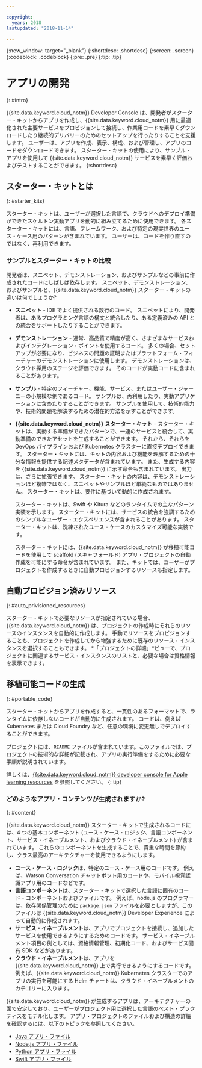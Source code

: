 ```yaml
---

copyright:
  years: 2018
lastupdated: "2018-11-14"

---
```

{:new_window: target="_blank"}
{:shortdesc: .shortdesc}
{:screen: .screen}
{:codeblock: .codeblock}
{:pre: .pre}
{:tip: .tip}

# アプリの開発
{: #intro}

{{site.data.keyword.cloud_notm}} Developer Console は、開発者がスターター・キットからアプリを作成し、{{site.data.keyword.cloud_notm}} 用に最適化された主要サービスをプロビジョンして接続し、作業用コードを素早くダウンロードしたり継続的デリバリーのためのセットアップを行ったりすることを支援します。 ユーザーは、アプリを作成、表示、構成、および管理し、アプリのコードをダウンロードできます。 スターター・キットの使用により、サンプル・アプリを使用して {{site.data.keyword.cloud_notm}} サービスを素早く評価およびテストすることができます。
{:shortdesc}

## スターター・キットとは
{: #starter_kits}

スターター・キットは、ユーザーが選択した言語で、クラウドへのデプロイ準備ができたスケルトン実動アプリを動的に組み立てるために使用できます。 各スターター・キットには、言語、フレームワーク、および特定の現実世界のユース・ケース用のパターンが含まれています。 ユーザーは、コードを作り直すのではなく、再利用できます。

### サンプルとスターター・キットの比較

開発者は、スニペット、デモンストレーション、およびサンプルなどの事前に作成されたコードにしばしば依存します。 スニペット、デモンストレーション、およびサンプルと、{{site.data.keyword.cloud_notm}} スターター・キットの違いは何でしょうか?

* **スニペット** - IDE でよく提供される数行のコード。 スニペットにより、開発者は、あるプログラミング言語の構文と統合したり、ある定義済みの API との統合をサポートしたりすることができます。

* **デモンストレーション** - 通常、高品質で精度が高く、さまざまなサービスおよびインテグレーション・ポイントを使用するコード。 多くの場合、セットアップが必要になり、ビジネスの問題の証明またはプラットフォーム・フィーチャーのデモンストレーションに使用します。 デモンストレーションは、クラウド採用のステージを評価できます。 そのコードが実動コードに含まれることがあります。

* **サンプル** - 特定のフィーチャー、機能、サービス、またはユーザー・ジャーニーの小規模な例であるコード。 サンプルは、再利用したり、実動アプリケーションに含めたりすることができます。 サンプルを使用して、技術的能力や、技術的問題を解決するための潜在的方法を示すことができます。

* **{{site.data.keyword.cloud_notm}} スターター・キット** - スターター・キットは、実動する準備ができたパターンで、一連のサービスと統合して、実動準備のできたアセットを生成することができます。 それから、それらを DevOps パイプラインおよび Kubernetes クラスターに直接デプロイできます。 スターター・キットには、キットの内容および機能を理解するための十分な情報を提供する記述メタデータが含まれています。 また、生成する内容を {{site.data.keyword.cloud_notm}} に示す命令も含まれています。 出力は、さらに拡張できます。 スターター・キットの内容は、デモンストレーションほど複雑ではなく、スニペットやサンプルほど単純なものではありません。 スターター・キットは、要件に基づいて動的に作成されます。

  スターター・キットは、Swift や Kitura などのランタイムでの主なパターン実装を示します。 スターター・キットには、サービスの統合を強調するためのシンプルなユーザー・エクスペリエンスが含まれることがあります。 スターター・キットは、洗練されたユース・ケースのカスタマイズ可能な実装です。

  スターター・キットには、{{site.data.keyword.cloud_notm}} が移植可能コードを使用して scaffold (スキャフォールド) アプリ・プロジェクトの自動作成を可能にする命令が含まれています。 また、キットでは、ユーザーがプロジェクトを作成するときに自動プロビジョンするリソースも指定します。

## 自動プロビジョン済みリソース
{: #auto_privisioned_resources}

スターター・キットで必要なリソースが指定されている場合、{{site.data.keyword.cloud_notm}} は、プロジェクトの作成時にそれらのリソースのインスタンスを自動的に作成します。 手動でリソースをプロビジョンすることも、プロジェクトを作成してから増強するために既存のリソース・インスタンスを選択することもできます。 *「プロジェクトの詳細」*ビューで、プロジェクトに関連するサービス・インスタンスのリストと、必要な場合は資格情報を表示できます。

## 移植可能コードの生成
{: #portable_code}

スターター・キットからアプリを作成すると、一貫性のあるフォーマットで、ランタイムに依存しないコードが自動的に生成されます。 コードは、例えば Kubernetes または Cloud Foundry など、任意の環境に変更無しでデプロイすることができます。

プロジェクトには、`README` ファイルが含まれています。このファイルでは、プロジェクトの技術的な詳細が記載され、アプリの実行準備をするために必要な手順が説明されています。

詳しくは、[{{site.data.keyword.cloud_notm}} developer console for Apple learning resources](https://cloud.ibm.com/developer/appledevelopment/learning-resources) を参照してください。
{: tip}

### どのようなアプリ・コンテンツが生成されますか?
{: #content}

{{site.data.keyword.cloud_notm}} スターター・キットで生成されるコードには、4 つの基本コンポーネント (ユース・ケース・ロジック、言語コンポーネント、サービス・イネーブルメント、およびクラウド・イネーブルメント) が含まれています。 これらのコンポーネントを生成することで、貴重な時間を節約し、クラス最高のアーキテクチャーを使用できるようにします。

* **ユース・ケース・ロジック**は、特定のユース・ケース用のコードです。 例えば、Watson Conversation チャットボット用のコードや、モバイル視覚認識アプリ用のコードなどです。
* **言語コンポーネント**は、スターター・キットで選択した言語に固有のコード・コンポーネントおよびファイルです。 例えば、node.js のプログラマーは、依存関係管理のために `package.json` ファイルを必要としますが、このファイルは {{site.data.keyword.cloud_notm}} Developer Experience によって自動的に作成されます。
* **サービス・イネーブルメント**は、アプリでプロジェクトを接続し、追加したサービスを使用できるようにするためのコードです。 サービス・イネーブルメント項目の例としては、資格情報管理、初期化コード、およびサービス固有 SDK などがあります。
* **クラウド・イネーブルメント**は、アプリを {{site.data.keyword.cloud_notm}} 上で実行できるようにするコードです。 例えば、{{site.data.keyword.cloud_notm}} Kubernetes クラスターでのアプリの実行を可能にする Helm チャートは、クラウド・イネーブルメントのカテゴリーに入ります。

{{site.data.keyword.cloud_notm}} が生成するアプリは、アーキテクチャーの面で安定しており、ユーザーがプロジェクト用に選択した言語のベスト・プラクティスをモデル化します。 アプリ・プロジェクトのファイルおよび構造の詳細を確認するには、以下のトピックを参照してください。

* [Java アプリ・ファイル](/docs/apps/projects/java_project_contents.html)
* [Node.js アプリ・ファイル](/docs/apps/projects/node_project_contents.html)
* [Python アプリ・ファイル](/docs/apps/projects/python_project_contents.html)
* [Swift アプリ・ファイル](/docs/apps/projects/swift_project_contents.html)
